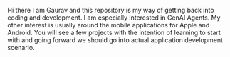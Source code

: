 Hi there 
I am Gaurav and this repository is my way of getting back into coding and development. I am especially interested in GenAI Agents. My other interest is usually around the mobile applications for Apple and Android. You will see a few projects with the intention of learning to start with and going forward we should go into actual application development scenario.

<!--
**gauravaruag001/gauravaruag001** is a ✨ _special_ ✨ repository because its `README.md` (this file) appears on your GitHub profile.

Here are some ideas to get you started:

- 🔭 I’m currently working on ...
- 🌱 I’m currently learning ...
- 👯 I’m looking to collaborate on ...
- 🤔 I’m looking for help with ...
- 💬 Ask me about ...
- 📫 How to reach me: ...
- 😄 Pronouns: ...
- ⚡ Fun fact: ...
-->
